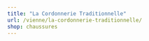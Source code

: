 ```yaml
---
title: "La Cordonnerie Traditionnelle"
url: /vienne/la-cordonnerie-traditionnelle/
shop: chaussures
---
```

